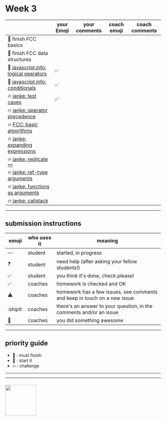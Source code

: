 # Week 3

|  | your Emoji | your comments | coach emoji | coach comments |
| --- | --- | --- | --- | --- |
| :seedling: finish FCC basics | | | | |
| :seedling: finish FCC data structures | | | | |
| :dash: [javascript.info: logical operators](./jsinfo-logical-operators.md) | :white_check_mark:| | | |
| :dash: [javascript.info: conditionals](./jsinfo-conditionals.md) |:white_check_mark: | | | |
| :fire: [janke: test cases](./jl-test-cases.md) |:white_check_mark: | | | |
| :fire: [janke: operator precedence](./jl-operator-precedence.md) | | | | |
| :fire: [FCC: basic algorithms](./fcc-algorithms-1.md) | | | | |
| :fire: [janke: expanding expressions](./jl-expanding-expressions.md) | | | | |
| :fire: [janke: replicate ```==```](./jl-replicate-loose-equality.md) | | | | |
| :fire: [janke: ref-type arguments](./jl-reference-type-arguments.md) | | | | |
| :fire: [janke: functions as arguments](./jl-functions-as-arguments.md) | | | | |
| :fire: [janke: callstack](./jl-callstack.md) | | | | |





---


## submission instructions

| emoji | who uses it | meaning |
| --- | --- | --- |
|  :wavy_dash: | student | started, in progress  | 
| :question: | student | need help (after asking your fellow students!) | 
| :white_check_mark: | student | you think it's done, check please! | 
| :white_check_mark: | coaches | homework is checked and OK |
| :warning: | coaches | homework has a few issues, see comments and keep in touch on a new issue |
| :shipit: | coaches | there's an answer to your question, in the comments and/or an issue  | 
| :star2: | coaches | you did something awesome |

---

## priority guide

* :seedling: : must finish
* :dash: : start it
* :fire: : challenge

___
___
### <a href="https://hackyourfuture.be" target="_blank"><img src="https://pbs.twimg.com/profile_images/984474625009741824/Bs_qKx6-_400x400.jpg" width="100" height="100"></img></a>
